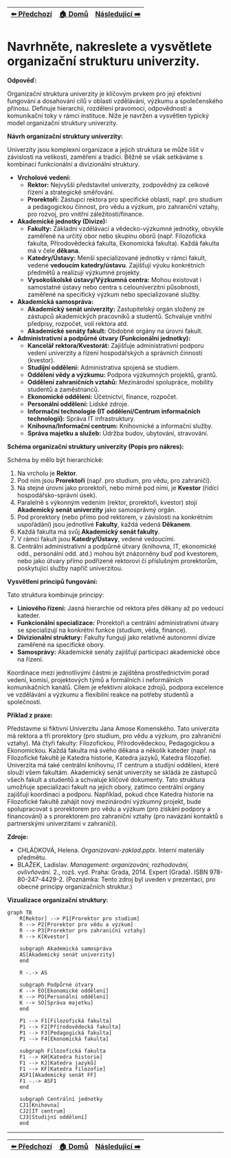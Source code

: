 <div align="center">

| [⬅️ Předchozí](otazka_15.md) | [🏠 Domů](../../README.md) | [Následující ➡️](otazka_17.md) |
|:-------------------------:|:---------------------------:|:-----------------------------:|

</div>

# Navrhněte, nakreslete a vysvětlete organizační strukturu univerzity.

**Odpověď:**

Organizační struktura univerzity je klíčovým prvkem pro její efektivní fungování a dosahování cílů v oblasti vzdělávání, výzkumu a společenského přínosu. Definuje hierarchii, rozdělení pravomocí, odpovědností a komunikační toky v rámci instituce. Níže je navržen a vysvětlen typický model organizační struktury univerzity.

**Návrh organizační struktury univerzity:**

Univerzity jsou komplexní organizace a jejich struktura se může lišit v závislosti na velikosti, zaměření a tradici. Běžně se však setkáváme s kombinací funkcionální a divizionální struktury.

*   **Vrcholové vedení:**
    *   **Rektor:** Nejvyšší představitel univerzity, zodpovědný za celkové řízení a strategické směřování.
    *   **Prorektoři:** Zástupci rektora pro specifické oblasti, např. pro studium a pedagogickou činnost, pro vědu a výzkum, pro zahraniční vztahy, pro rozvoj, pro vnitřní záležitosti/finance.
*   **Akademické jednotky (Divize):**
    *   **Fakulty:** Základní vzdělávací a vědecko-výzkumné jednotky, obvykle zaměřené na určitý obor nebo skupinu oborů (např. Filozofická fakulta, Přírodovědecká fakulta, Ekonomická fakulta). Každá fakulta má v čele **děkana**.
    *   **Katedry/Ústavy:** Menší specializované jednotky v rámci fakult, vedené **vedoucím katedry/ústavu**. Zajišťují výuku konkrétních předmětů a realizují výzkumné projekty.
    *   **Vysokoškolské ústavy/Výzkumná centra:** Mohou existovat i samostatné ústavy nebo centra s celouniverzitní působností, zaměřené na specifický výzkum nebo specializované služby.
*   **Akademická samospráva:**
    *   **Akademický senát univerzity:** Zastupitelský orgán složený ze zástupců akademických pracovníků a studentů. Schvaluje vnitřní předpisy, rozpočet, volí rektora atd.
    *   **Akademické senáty fakult:** Obdobné orgány na úrovni fakult.
*   **Administrativní a podpůrné útvary (Funkcionální jednotky):**
    *   **Kancelář rektora/Kvestorát:** Zajišťuje administrativní podporu vedení univerzity a řízení hospodářských a správních činností (kvestor).
    *   **Studijní oddělení:** Administrativa spojená se studiem.
    *   **Oddělení vědy a výzkumu:** Podpora výzkumných projektů, grantů.
    *   **Oddělení zahraničních vztahů:** Mezinárodní spolupráce, mobility studentů a zaměstnanců.
    *   **Ekonomické oddělení:** Účetnictví, finance, rozpočet.
    *   **Personální oddělení:** Lidské zdroje.
    *   **Informační technologie (IT oddělení/Centrum informačních technologií):** Správa IT infrastruktury.
    *   **Knihovna/Informační centrum:** Knihovnické a informační služby.
    *   **Správa majetku a služeb:** Údržba budov, ubytování, stravování.

**Schéma organizační struktury univerzity (Popis pro nákres):**

Schéma by mělo být hierarchické:

1.  Na vrcholu je **Rektor**.
2.  Pod ním jsou **Prorektoři** (např. pro studium, pro vědu, pro zahraničí).
3.  Na stejné úrovni jako prorektoři, nebo mírně pod nimi, je **Kvestor** (řídící hospodářsko-správní úsek).
4.  Paralelně s výkonným vedením (rektor, prorektoři, kvestor) stojí **Akademický senát univerzity** jako samosprávný orgán.
5.  Pod prorektory (nebo přímo pod rektorem, v závislosti na konkrétním uspořádání) jsou jednotlivé **Fakulty**, každá vedená **Děkanem**.
6.  Každá fakulta má svůj **Akademický senát fakulty**.
7.  V rámci fakult jsou **Katedry/Ústavy**, vedené vedoucími.
8.  Centrální administrativní a podpůrné útvary (knihovna, IT, ekonomické odd., personální odd. atd.) mohou být znázorněny buď pod kvestorem, nebo jako útvary přímo podřízené rektorovi či příslušným prorektorům, poskytující služby napříč univerzitou.

**Vysvětlení principů fungování:**

Tato struktura kombinuje principy:

*   **Liniového řízení:** Jasná hierarchie od rektora přes děkany až po vedoucí kateder.
*   **Funkcionální specializace:** Prorektoři a centrální administrativní útvary se specializují na konkrétní funkce (studium, věda, finance).
*   **Divizionální struktury:** Fakulty fungují jako relativně autonomní divize zaměřené na specifické obory.
*   **Samosprávy:** Akademické senáty zajišťují participaci akademické obce na řízení.

Koordinace mezi jednotlivými částmi je zajištěna prostřednictvím porad vedení, komisí, projektových týmů a formálních i neformálních komunikačních kanálů. Cílem je efektivní alokace zdrojů, podpora excelence ve vzdělávání a výzkumu a flexibilní reakce na potřeby studentů a společnosti.

**Příklad z praxe:**

Představme si fiktivní Univerzitu Jana Amose Komenského. Tato univerzita má rektora a tři prorektory (pro studium, pro vědu a výzkum, pro zahraniční vztahy). Má čtyři fakulty: Filozofickou, Přírodovědeckou, Pedagogickou a Ekonomickou. Každá fakulta má svého děkana a několik kateder (např. na Filozofické fakultě je Katedra historie, Katedra jazyků, Katedra filozofie). Univerzita má také centrální knihovnu, IT centrum a studijní oddělení, které slouží všem fakultám. Akademický senát univerzity se skládá ze zástupců všech fakult a studentů a schvaluje klíčové dokumenty. Tato struktura umožňuje specializaci fakult na jejich obory, zatímco centrální orgány zajišťují koordinaci a podporu. Například, pokud chce Katedra historie na Filozofické fakultě zahájit nový mezinárodní výzkumný projekt, bude spolupracovat s prorektorem pro vědu a výzkum (pro získání podpory a financování) a s prorektorem pro zahraniční vztahy (pro navázání kontaktů s partnerskými univerzitami v zahraničí).

**Zdroje:**

*   CHLÁDKOVÁ, Helena. *Organizovani-zaklad.pptx*. Interní materiály předmětu.
*   BLAŽEK, Ladislav. *Management: organizování, rozhodování, ovlivňování*. 2., rozš. vyd. Praha: Grada, 2014. Expert (Grada). ISBN 978-80-247-4429-2. (Poznámka: Tento zdroj byl uveden v prezentaci, pro obecné principy organizačních struktur.)

**Vizualizace organizační struktury:**

```mermaid
graph TB
    R[Rektor] --> P1[Prorektor pro studium]
    R --> P2[Prorektor pro vědu a výzkum]
    R --> P3[Prorektor pro zahraniční vztahy]
    R --> K[Kvestor]
    
    subgraph Akademická samospráva
    AS[Akademický senát univerzity]
    end
    
    R -.-> AS
    
    subgraph Podpůrné útvary
    K --> EO[Ekonomické oddělení]
    K --> PO[Personální oddělení]
    K --> SO[Správa majetku]
    end
    
    P1 --> F1[Filozofická fakulta]
    P1 --> F2[Přírodovědecká fakulta]
    P1 --> F3[Pedagogická fakulta]
    P1 --> F4[Ekonomická fakulta]
    
    subgraph Filozofická fakulta
    F1 --> KH[Katedra historie]
    F1 --> KJ[Katedra jazyků]
    F1 --> KF[Katedra filozofie]
    ASF1[Akademický senát FF]
    F1 -.-> ASF1
    end
    
    subgraph Centrální jednotky
    CJ1[Knihovna]
    CJ2[IT centrum]
    CJ3[Studijní oddělení]
    end
```

---

<div align="center">

| [⬅️ Předchozí](otazka_15.md) | [🏠 Domů](../../README.md) | [Následující ➡️](otazka_17.md) |
|:-------------------------:|:---------------------------:|:-----------------------------:|

</div>